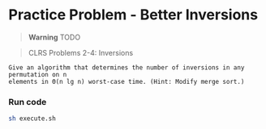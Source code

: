 # Practice Problem - Better Inversions

> **Warning**
> TODO

> CLRS Problems 2-4: Inversions

```text
Give an algorithm that determines the number of inversions in any permutation on n
elements in Θ(n lg n) worst-case time. (Hint: Modify merge sort.)
```

### Run code

```bash
sh execute.sh
```
